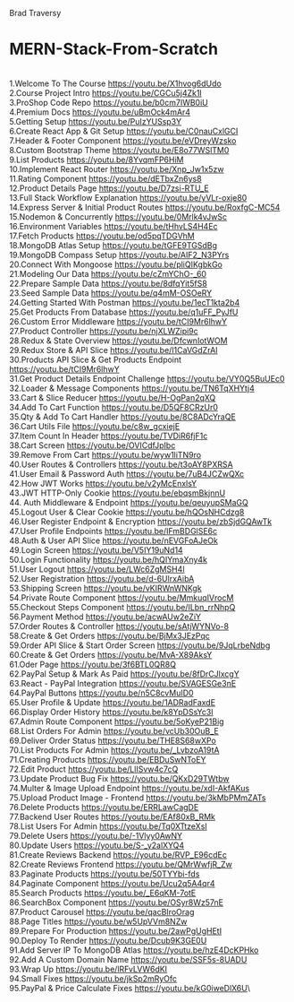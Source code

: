 Brad Traversy
# MERN-Stack-From-Scratch
\
1.Welcome To The Course <https://youtu.be/X1hvog6dUdo>\
2.Course Project Intro <https://youtu.be/CGCu5j4Zk1I>\
3.ProShop Code Repo <https://youtu.be/b0cm7IWB0iU>\
4.Premium Docs <https://youtu.be/uBmOck4mAr4>\
5.Getting Setup <https://youtu.be/PuIzYUSsp3Y>\
6.Create React App & Git Setup <https://youtu.be/C0nauCxlGCI>\
7.Header & Footer Component <https://youtu.be/eVDreyWzsko>\
8.Custom Bootstrap Theme <https://youtu.be/E8o77WSlTM0>\
9.List Products <https://youtu.be/8YvqmFP6HiM>\
10.Implement React Router <https://youtu.be/Xnp_Jw1x5zw>\
11.Rating Component <https://youtu.be/dETbxZn6ys8>\
12.Product Details Page <https://youtu.be/D7zsi-RTU_E>\
13.Full Stack Workflow Explanation <https://youtu.be/yVLr-oxje80>\
14.Express Server & Initial Product Routes <https://youtu.be/RoxfgC-MC54>\
15.Nodemon & Concurrently <https://youtu.be/0Mrlk4vJwSc>\
16.Environment Variables <https://youtu.be/tHhvLS4H4Ec>\
17.Fetch Products <https://youtu.be/od5pqTDGVhM>\
18.MongoDB Atlas Setup <https://youtu.be/tGFE9TGSdBg>\
19.MongoDB Compass Setup <https://youtu.be/AIF2_N3PYrs>\
20.Connect With Mongoose <https://youtu.be/pliQIKgbkGo>\
21.Modeling Our Data <https://youtu.be/cZmYChO-_60>\
22.Prepare Sample Data <https://youtu.be/8dfqYit5fS8>\
23.Seed Sample Data <https://youtu.be/q4mM-OSOeRY>\
24.Getting Started With Postman <https://youtu.be/1ecT1kta2b4>\
25.Get Products From Database <https://youtu.be/q1uFF_PyJfU>\
26.Custom Error Middleware <https://youtu.be/tCI9Mr6lhwY>\
27.Product Controller <https://youtu.be/njXLWZipi9c>\
28.Redux & State Overview <https://youtu.be/DfcwnIotWOM>\
29.Redux Store & API Slice <https://youtu.be/I1CaVGdZrAI>\
30.Products API Slice & Get Products Endpoint <https://youtu.be/tCI9Mr6lhwY>\
31.Get Product Details Endpoint Challenge <https://youtu.be/VY0Q5BuUEc0>\
32.Loader & Message Components <https://youtu.be/TN6TqXHYtj4>\
33.Cart & Slice Reducer <https://youtu.be/H-OgPan2qXQ>\
34.Add To Cart Function <https://youtu.be/D5QF8CRzUr0>\
35.Qty & Add To Cart Handler <https://youtu.be/8C8ADcYraQE>\
36.Cart Utils File <https://youtu.be/c8w_gcxiejE>\
37.Item Count In Header <https://youtu.be/TVDiR6fjF1c>\
38.Cart Screen <https://youtu.be/OVICdfJpIbc>\
39.Remove From Cart <https://youtu.be/wyw1liTN9ro>\
40.User Routes & Controllers <https://youtu.be/t3oAY8PXRSA>\
41.User Email & Password Auth <https://youtu.be/7uB4JCZwQXc>\
42.How JWT Works <https://youtu.be/v2yMcEnxlsY>\
43.JWT HTTP-Only Cookie <https://youtu.be/ebqsmBkjnnU>\
44. Auth Middleware & Endpoint <https://youtu.be/qeuyupSMaGQ>\
45.Logout User & Clear Cookie <https://youtu.be/hQOsNHCdzg8>\
46.User Register Endpoint & Encryption <https://youtu.be/zbSjdGQAwTk>\
47.User Profile Endpoints <https://youtu.be/IFmBDGlSE6c>\
48.Auth & User API Slice <https://youtu.be/nEVGFoAJeOk>\
49.Login Screen <https://youtu.be/V5IY19uNd14>\
50.Login Functionality <https://youtu.be/hQIYmaXny4k>\
51.User Logout <https://youtu.be/LWc6ZgMSH4I>\
52.User Registration <https://youtu.be/d-6UlrxAibA>\
53.Shipping Screen <https://youtu.be/vKIRWnWNKgk>\
54.Private Route Component <https://youtu.be/MmkuqIVrocM>\
55.Checkout Steps Component <https://youtu.be/ILbn_rrNhpQ>\
56.Payment Method <https://youtu.be/acwAUw2eZiY>\
57.Order Routes & Controller <https://youtu.be/sAtjWYNVo-8>\
58.Create & Get Orders <https://youtu.be/BjMx3JEzPqc>\
59.Order API Slice & Start Order Screen <https://youtu.be/9JqLrbeNdbg>\
60.Create & Get Orders <https://youtu.be/MvA-X89AksY>\
61.Oder Page <https://youtu.be/3f6BTL0QR8Q>\
62.PayPal Setup & Mark As Paid <https://youtu.be/8fDrCJlxcgY>\
63.React - PayPal Integration <https://youtu.be/SVAGESGe3nE>\
64.PayPal Buttons <https://youtu.be/n5C8cvMuID0>\
65.User Profile & Update <https://youtu.be/1ADRadFaxdE>\
66.Display Order History <https://youtu.be/k8YpDSsYc3I>\
67.Admin Route Component <https://youtu.be/5oKyeP21Big>\
68.List Orders For Admin <https://youtu.be/vcUb30OuB_E>\
69.Deliver Order Status <https://youtu.be/THE8S68wXPo>\
70.List Products For Admin <https://youtu.be/_LvbzoA19tA>\
71.Creating Products <https://youtu.be/EBDuSwNToEY>\
72.Edit Product <https://youtu.be/LlISvw4c7cQ>\
73.Update Product Bug Fix <https://youtu.be/QKxD29TWtbw>\
74.Multer & Image Upload Endpoint <https://youtu.be/xdI-AkfAKus>\
75.Upload Product Image - Frontend <https://youtu.be/3kMbPMmZATs>\
76.Delete Products <https://youtu.be/ERRLawCagDE>\
77.Backend User Routes <https://youtu.be/EAf80xB_RMk>\
78.List Users For Admin <https://youtu.be/Tq0XTtzeXsI>\
79.Delete Users <https://youtu.be/-1Vlyy0AwNY>\
80.Update Users <https://youtu.be/S-_y2alXYQ4>\
81.Create Reviews Backend <https://youtu.be/RVP_E96cdEc>\
82.Create Reviews Frontend <https://youtu.be/QMrWwfjR_Zw>\
83.Paginate Products <https://youtu.be/50TYYbi-fds>\
84.Paginate Component <https://youtu.be/Ucu2q5A4qr4>\
85.Search Products <https://youtu.be/_E6qKM-7otE>\
86.SearchBox Component <https://youtu.be/OSyr8Wz57nE>\
87.Product Carousel <https://youtu.be/qacBIroOrag>\
88.Page Titles <https://youtu.be/w5UpVVm8NZw>\
89.Prepare For Production <https://youtu.be/2awPgUgHEtI>\
90.Deploy To Render <https://youtu.be/Dcub9K3GE0U>\
91.Add Server IP To MongoDB Atlas <https://youtu.be/hzE4DcKPHko>\
92.Add A Custom Domain Name <https://youtu.be/SSF5s-8UADU>\
93.Wrap Up <https://youtu.be/lRFvLVW6dKI>\
94.Small Fixes <https://youtu.be/jkSp2mRyOfc>\
95.PayPal & Price Calculate Fixes <https://youtu.be/kG0iweDlX6U>\